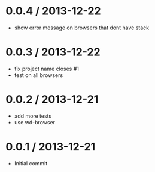
0.0.4 / 2013-12-22
==================

 * show error message on browsers that dont have stack

0.0.3 / 2013-12-22
==================

 * fix project name closes #1
 * test on all browsers

0.0.2 / 2013-12-21
==================

 * add more tests
 * use wd-browser

0.0.1 / 2013-12-21
==================

 * Initial commit
